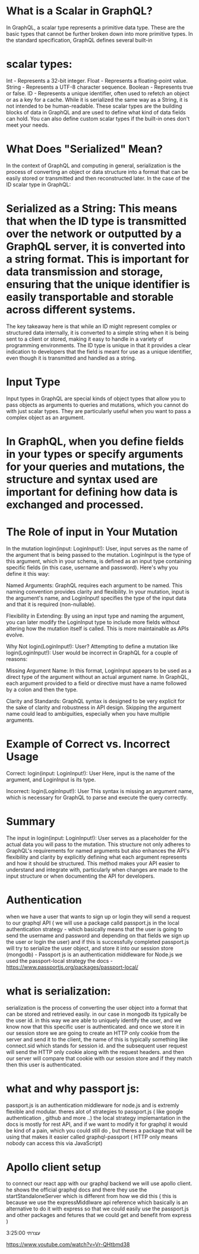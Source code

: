 # What is a Scalar in GraphQL?

In GraphQL, a scalar type represents a primitive data type. These are the basic types that cannot be further broken down into more primitive types. In the standard specification, GraphQL defines several built-in

# scalar types:

Int - Represents a 32-bit integer.
Float - Represents a floating-point value.
String - Represents a UTF-8 character sequence.
Boolean - Represents true or false.
ID - Represents a unique identifier, often used to refetch an object or as a key for a cache. While it is serialized the same way as a String, it is not intended to be human-readable.
These scalar types are the building blocks of data in GraphQL and are used to define what kind of data fields can hold. You can also define custom scalar types if the built-in ones don't meet your needs.

# What Does "Serialized" Mean?

In the context of GraphQL and computing in general, serialization is the process of converting an object or data structure into a format that can be easily stored or transmitted and then reconstructed later. In the case of the ID scalar type in GraphQL:

# Serialized as a String: This means that when the ID type is transmitted over the network or outputted by a GraphQL server, it is converted into a string format. This is important for data transmission and storage, ensuring that the unique identifier is easily transportable and storable across different systems.

The key takeaway here is that while an ID might represent complex or structured data internally, it is converted to a simple string when it is being sent to a client or stored, making it easy to handle in a variety of programming environments. The ID type is unique in that it provides a clear indication to developers that the field is meant for use as a unique identifier, even though it is transmitted and handled as a string.

# Input Type

Input types in GraphQL are special kinds of object types that allow you to pass objects as arguments to queries and mutations, which you cannot do with just scalar types. They are particularly useful when you want to pass a complex object as an argument.

# In GraphQL, when you define fields in your types or specify arguments for your queries and mutations, the structure and syntax used are important for defining how data is exchanged and processed.

# The Role of input in Your Mutation

In the mutation login(input: LoginInput!): User, input serves as the name of the argument that is being passed to the mutation. LoginInput is the type of this argument, which in your schema, is defined as an input type containing specific fields (in this case, username and password). Here's why you define it this way:

Named Arguments: GraphQL requires each argument to be named. This naming convention provides clarity and flexibility. In your mutation, input is the argument's name, and LoginInput! specifies the type of the input data and that it is required (non-nullable).

Flexibility in Extending: By using an input type and naming the argument, you can later modify the LoginInput type to include more fields without altering how the mutation itself is called. This is more maintainable as APIs evolve.

Why Not login(LoginInput!): User?
Attempting to define a mutation like login(LoginInput!): User would be incorrect in GraphQL for a couple of reasons:

Missing Argument Name: In this format, LoginInput appears to be used as a direct type of the argument without an actual argument name. In GraphQL, each argument provided to a field or directive must have a name followed by a colon and then the type.

Clarity and Standards: GraphQL syntax is designed to be very explicit for the sake of clarity and robustness in API design. Skipping the argument name could lead to ambiguities, especially when you have multiple arguments.

# Example of Correct vs. Incorrect Usage

Correct: login(input: LoginInput!): User
Here, input is the name of the argument, and LoginInput is its type.

Incorrect: login(LoginInput!): User
This syntax is missing an argument name, which is necessary for GraphQL to parse and execute the query correctly.

# Summary

The input in login(input: LoginInput!): User serves as a placeholder for the actual data you will pass to the mutation. This structure not only adheres to GraphQL's requirements for named arguments but also enhances the API's flexibility and clarity by explicitly defining what each argument represents and how it should be structured. This method makes your API easier to understand and integrate with, particularly when changes are made to the input structure or when documenting the API for developers.

# Authentication

when we have a user that wants to sign up or login they will send a request to our graphql API ( we will use a package calld passport.js in the local authentication strategy - which basically means that the user is going to send the username and password and depending on that fields we sign up the user or login the user) and if this is successfully completed passport.js will try to serialize the user object, and store it into our session store (mongodb) - Passport js is an authentication middleware for Node.js
we used the passport-local strategy the docs - https://www.passportjs.org/packages/passport-local/

# what is serialization:

serialization is the process of converting the user object into a format that can be stored and retrieved easily. in our case in mongodb its typically be the user id. in this way we are able to uniquely identify the user, and we know now that this specific user is authenticated. and once we store it in our session store we are going to create an HTTP only cookie from the server and send it to the client, the name of this is typically something like connect.sid
which stands for session id. and the subsequent user request will send the HTTP only cookie along with the request headers. and then our server will compare that cookie with our session store and if they match then this user is authenticated.

# what and why passport js:

passport.js is an authentication middleware for node.js
and is extremly flexible and modular.
theres alot of strategies to passport.js ( like google authentication , github and more ..) the local strategy implemantation in the docs is mostly for rest API, and if we want to modify it for graphql it would be kind of a pain, which you could still do , but theres a package that will be using that makes it easier called graphql-passport ( HTTP only means nobody can access this via JavaScript)

# Apollo client setup

to connect our react app with our graphql backend we will use apollo client. he shows the official graphql docs and there they use the
startStandaloneServer which is different from how we did this ( this is because we use the expressMiddlware api reference which basically is an alternative to do it with express so that we could easily use the passport.js and other packages and fetures that we could get and benefit from express )

עצרתי 3:25:00

https://www.youtube.com/watch?v=Vr-QHtbmd38
